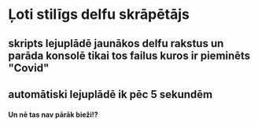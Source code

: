 # Ļoti stilīgs delfu skrāpētājs
## skripts lejuplādē jaunākos delfu rakstus un parāda konsolē tikai tos failus kuros ir pieminēts "Covid"
## automātiski lejuplādē ik pēc 5 sekundēm
#### Un nē tas nav pārāk bieži!?
